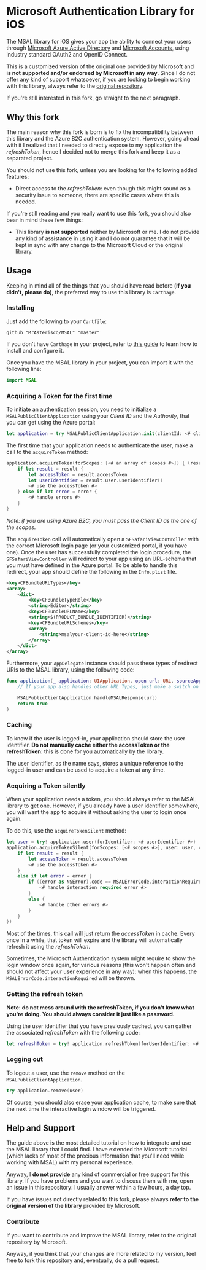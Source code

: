 # Microsoft Authentication Library for iOS

The MSAL library for iOS gives your app the ability to connect your users through [Microsoft Azure Active Directory](https://azure.microsoft.com/en-us/services/active-directory/) and [Microsoft Accounts](https://account.microsoft.com/), using industry standard OAuth2 and OpenID Connect.

This is a customized version of the original one provided by Microsoft and **is not supported and/or endorsed by Microsoft in any way**.
Since I do not offer any kind of support whatsoever, if you are looking to begin working with this library, always refer to the [original repository](https://github.com/AzureAD/microsoft-authentication-library-for-objc).

If you're still interested in this fork, go straight to the next paragraph.

## Why this fork
The main reason why this fork is born is to fix the incompatibility between this library and the Azure B2C authentication system. However, going ahead with it I realized that I needed to directly expose to my application the _refreshToken_, hence I decided not to merge this fork and keep it as a separated project.

You should not use this fork, unless you are looking for the following added features:

* Direct access to the _refreshToken_: even though this might sound as a security issue to someone, there are specific cases where this is needed.

If you're still reading and you really want to use this fork, you should also bear in mind these few things:

* This library **is not supported** neither by Microsoft or me. I do not provide any kind of assistance in using it and I do not guarantee that it will be kept in sync with any change to the Microsoft Cloud or the original library.

## Usage
Keeping in mind all of the things that you should have read before **(if you didn't, please do)**, the preferred way to use this library is `Carthage`.

### Installing

Just add the following to your `Cartfile`:

```
github "MrAsterisco/MSAL" "master"
```

If you don't have `Carthage` in your project, refer to [this guide](https://github.com/Carthage/Carthage#adding-frameworks-to-an-application) to learn how to install and configure it.

Once you have the MSAL library in your project, you can import it with the following line:

```swift
import MSAL
```

### Acquiring a Token for the first time
To initiate an authentication session, you need to initialize a `MSALPublicClientApplication` using your _Client ID_ and the _Authority_, that you can get using the Azure portal:

```swift
let application = try MSALPublicClientApplication.init(clientId: <# clientId #>, authority: <# authority #>)
```

The first time that your application needs to authenticate the user, make a call to the `acquireToken` method:

```swift
application.acquireToken(forScopes: [<# an array of scopes #>]) { (result, error) in
	if let result = result {
		let accessToken = result.accessToken
		let userIdentifier = result.user.userIdentifier()
		<# use the accessToken #>
	} else if let error = error {
		<# handle errors #>
	}
}
```

_Note: if you are using Azure B2C, you must pass the Client ID as the one of the scopes._

The `acquireToken` call will automatically open a `SFSafariViewController` with the correct Microsoft login page (or your customized portal, if you have one). Once the user has successfully completed the login procedure, the `SFSafariViewController` will redirect to your app using an URL-schema that you must have defined in the Azure portal. To be able to handle this redirect, your app should define the following in the `Info.plist` file.

```xml
<key>CFBundleURLTypes</key>
<array>
	<dict>
		<key>CFBundleTypeRole</key>
		<string>Editor</string>
		<key>CFBundleURLName</key>
		<string>$(PRODUCT_BUNDLE_IDENTIFIER)</string>
		<key>CFBundleURLSchemes</key>
		<array>
			<string>msalyour-client-id-here</string>
		</array>
	</dict>
</array>
```

Furthermore, your `AppDelegate` instance should pass these types of redirect URIs to the MSAL library, using the following code:

```swift
func application(_ application: UIApplication, open url: URL, sourceApplication: String?, annotation: Any) -> Bool {
	// If your app also handles other URL Types, just make a switch on url.scheme

	MSALPublicClientApplication.handleMSALResponse(url)
	return true
}
```

### Caching
To know if the user is logged-in, your application should store the user identifier. **Do not manually cache either the accessToken or the refreshToken**: this is done for you automatically by the library.

The user identifier, as the name says, stores a unique reference to the logged-in user and can be used to acquire a token at any time.

### Acquiring a Token silently
When your application needs a token, you should always refer to the MSAL library to get one. However, if you already have a user identifier somewhere, you will want the app to acquire it without asking the user to login once again.

To do this, use the `acquireTokenSilent` method:

```swift
let user = try! application.user(forIdentifier: <# userIdentifier #>)
application.acquireTokenSilent(forScopes: [<# scopes #>], user: user, completionBlock: { (result, error) in
	if let result = result {
		let accessToken = result.accessToken
		<# use the accessToken #>
	}
	else if let error = error {
		if ((error as NSError).code == MSALErrorCode.interactionRequired.rawValue) {
			<# handle interaction required error #>
		}
		else {
			<# handle other errors #>
		}
	}
})
```

Most of the times, this call will just return the _accessToken_ in cache. Every once in a while, that token will expire and the library will automatically refresh it using the _refreshToken_.

Sometimes, the Microsoft Authentication system might require to show the login window once again, for various reasons (this won't happen often and should not affect your user experience in any way): when this happens, the `MSALErrorCode.interactionRequired` will be thrown.

### Getting the refresh token

**Note: do not mess around with the refreshToken, if you don't know what you're doing. You should always consider it just like a password.**

Using the user identifier that you have previously cached, you can gather the associated _refreshToken_ with the following code:

```swift
let refreshToken = try! application.refreshToken(forUserIdentifier: <# userIdentifier #>)
```

### Logging out
To logout a user, use the `remove` method on the `MSALPublicClientApplication`.

```swift
try application.remove(user)
```

Of course, you should also erase your application cache, to make sure that the next time the interactive login window will be triggered.

## Help and Support
The guide above is the most detailed tutorial on how to integrate and use the MSAL library that I could find. I have extended the Microsoft tutorial (which lacks of most of the precious information that you'll need while working with MSAL) with my personal experience.

Anyway, I **do not provide** any kind of commercial or free support for this library. If you have problems and you want to discuss them with me, open an issue in this repository: I usually answer within a few hours, a day top.

If you have issues not directly related to this fork, please always **refer to the original version of the library** provided by Microsoft.

### Contribute
If you want to contribute and improve the MSAL library, refer to the original repository by Microsoft.

Anyway, if you think that your changes are more related to my version, feel free to fork this repository and, eventually, do a pull request.